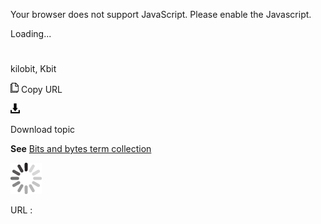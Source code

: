 Your browser does not support JavaScript. Please enable the Javascript.

Loading...

# 

kilobit, Kbit

![Copy URL](media/kilobit/Copy.png)
Copy URL

![Download](media/kilobit/Download.png)

Download topic

**See** [Bits and bytes term collection](https://worldready.cloudapp.net/Styleguide/Read?id=2700&topicid=26920)

![In progress](media/kilobit/activity-large.gif)

URL :
